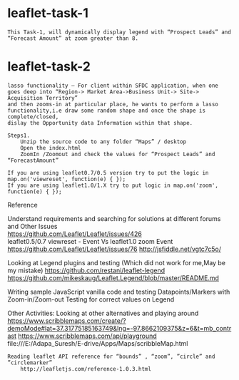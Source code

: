 # leaflet-task-1
	This Task-1, will dynamically display legend with “Prospect Leads” and “Forecast Amount” at zoom greater than 8.
# leaflet-task-2
	lasso functionality – For client within SFDC application, when one goes deep into “Region-> Market Area->Business Unit-> Site-> Acquisition Territory” 
	and then zooms-in at particular place, he wants to perform a lasso functionality,i.e draw some random shape and once the shape is complete/closed,
	dislay the Opportunity data Information within that shape.

	Steps1.
        Unzip the source code to any folder “Maps” / desktop
        Open the index.html
        ZoomIn /Zoomout and check the values for “Prospect Leads” and “ForecastAmount”

	If you are using leaflet0.7/0.5 version try to put the logic in map.on('viewreset', function(e) { });
	If you are using leaflet1.0/1.X try to put logic in map.on('zoom', function(e) { });
	
Reference

Understand requirements and searching for solutions at different forums and Other Issues  
    https://github.com/Leaflet/Leaflet/issues/426                               
        leaflet0.5/0.7 viewreset - Event Vs leaflet1.0 zoom Event                             
    https://github.com/Leaflet/Leaflet/issues/76
    http://jsfiddle.net/vgtc7c5o/

Looking at Legend plugins and testing (Which did not work for me,May be my mistake)
    https://github.com/restani/leaflet-legend
    https://github.com/mikeskaug/Leaflet.Legend/blob/master/README.md

Writing sample JavaScript vanilla code and testing Datapoints/Markers with Zoom-in/Zoom-out
Testing for correct values on Legend

Other Activities:
    Looking at other alternatives and playing around
	https://www.scribblemaps.com/create/?demoMode#lat=37.31775185163749&lng=-97.8662109375&z=6&t=mb_contrast
	https://www.scribblemaps.com/api/playground
	file:///E:/Adapa_Suresh/E-drive/Apps/Maps/scribbleMap.html

	Reading leaflet API reference for “bounds” , “zoom”, ”circle” and ”circlemarker”
        http://leafletjs.com/reference-1.0.3.html

